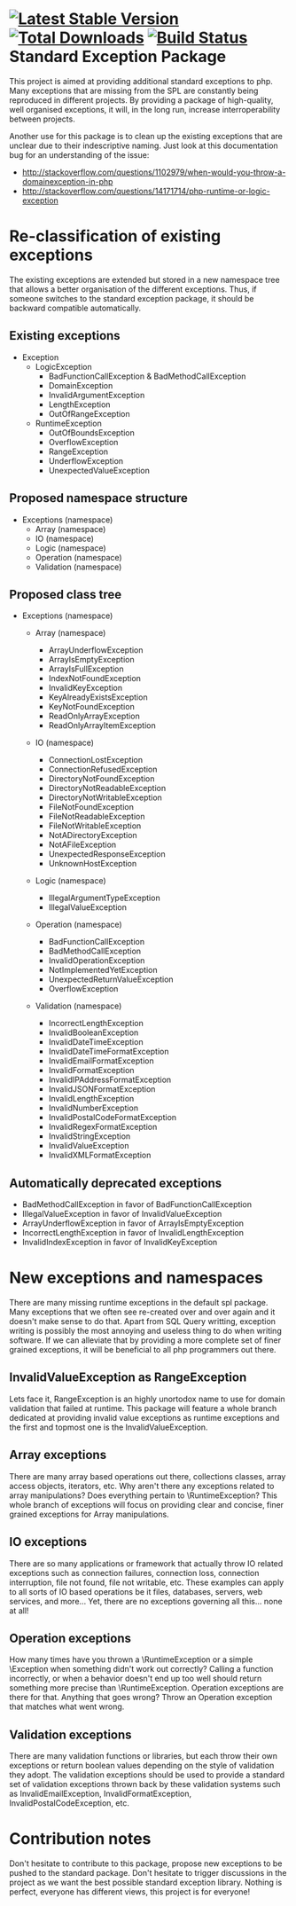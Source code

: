 [![Latest Stable Version](https://poser.pugx.org/crazycodr/standard-exceptions/version.png)](https://packagist.org/packages/crazycodr/standard-exceptions) [![Total Downloads](https://poser.pugx.org/crazycodr/standard-exceptions/downloads.png)](https://packagist.org/packages/crazycodr/standard-exceptions) [![Build Status](https://travis-ci.org/crazycodr/standard-exceptions.png?branch=master)](https://travis-ci.org/crazycodr/standard-exceptions)
Standard Exception Package
==========================
This project is aimed at providing additional standard exceptions to php. Many exceptions that are missing from the SPL are constantly being reproduced in different projects. By providing a package of high-quality, well organised exceptions, it will, in the long run, increase interroperability between projects.

Another use for this package is to clean up the existing exceptions that are unclear due to their indescriptive naming. Just look at this documentation bug for an understanding of the issue:

- http://stackoverflow.com/questions/1102979/when-would-you-throw-a-domainexception-in-php
- http://stackoverflow.com/questions/14171714/php-runtime-or-logic-exception

Re-classification of existing exceptions
========================================
The existing exceptions are extended but stored in a new namespace tree that allows a better organisation of the different exceptions. Thus, if someone switches to the standard exception package, it should be backward compatible automatically.

Existing exceptions
-------------------
- Exception
  - LogicException
    - BadFunctionCallException & BadMethodCallException
    - DomainException
    - InvalidArgumentException
    - LengthException
    - OutOfRangeException
  - RuntimeException
    - OutOfBoundsException
    - OverflowException
    - RangeException
    - UnderflowException
    - UnexpectedValueException

Proposed namespace structure
----------------------------
- Exceptions (namespace)
  - Array (namespace)
  - IO (namespace)
  - Logic (namespace)
  - Operation (namespace)
  - Validation (namespace)

Proposed class tree
-------------------
- Exceptions (namespace)

  - Array (namespace)
    - ArrayUnderflowException
    - ArrayIsEmptyException
    - ArrayIsFullException
    - IndexNotFoundException
    - InvalidKeyException
    - KeyAlreadyExistsException
    - KeyNotFoundException
    - ReadOnlyArrayException
    - ReadOnlyArrayItemException

  - IO (namespace)
    - ConnectionLostException
    - ConnectionRefusedException
    - DirectoryNotFoundException
    - DirectoryNotReadableException
    - DirectoryNotWritableException
    - FileNotFoundException
    - FileNotReadableException
    - FileNotWritableException
    - NotADirectoryException
    - NotAFileException
    - UnexpectedResponseException
    - UnknownHostException

  - Logic (namespace)
    - IllegalArgumentTypeException
    - IllegalValueException

  - Operation (namespace)
    - BadFunctionCallException
    - BadMethodCallException
    - InvalidOperationException
    - NotImplementedYetException
    - UnexpectedReturnValueException
    - OverflowException

  - Validation (namespace)
    - IncorrectLengthException
    - InvalidBooleanException
    - InvalidDateTimeException
    - InvalidDateTimeFormatException
    - InvalidEmailFormatException
    - InvalidFormatException
    - InvalidIPAddressFormatException
    - InvalidJSONFormatException
    - InvalidLengthException
    - InvalidNumberException
    - InvalidPostalCodeFormatException
    - InvalidRegexFormatException
    - InvalidStringException
    - InvalidValueException
    - InvalidXMLFormatException

Automatically deprecated exceptions
-----------------------------------
- BadMethodCallException in favor of BadFunctionCallException
- IllegalValueException in favor of InvalidValueException
- ArrayUnderflowException in favor of ArrayIsEmptyException
- IncorrectLengthException in favor of InvalidLengthException
- InvalidIndexException in favor of InvalidKeyException

New exceptions and namespaces
=============================
There are many missing runtime exceptions in the default spl package. Many exceptions that we often see re-created over and over again and it doesn't make sense to do that. Apart from SQL Query writting, exception writing is possibly the most annoying and useless thing to do when writing software. If we can alleviate that by providing a more complete set of finer grained exceptions, it will be beneficial to all php programmers out there.

InvalidValueException as RangeException
---------------------------------------
Lets face it, RangeException is an highly unortodox name to use for domain validation that failed at runtime. This package will feature a whole branch dedicated at providing invalid value exceptions as runtime exceptions and the first and topmost one is the InvalidValueException.

Array exceptions
----------------
There are many array based operations out there, collections classes, array access objects, iterators, etc. Why aren't there any exceptions related to array manipulations? Does everything pertain to \RuntimeException? This whole branch of exceptions will focus on providing clear and concise, finer grained exceptions for Array manipulations.

IO exceptions
-------------
There are so many applications or framework that actually throw IO related exceptions such as connection failures, connection loss, connection interruption, file not found, file not writable, etc. These examples can apply to all sorts of IO based operations be it files, databases, servers, web services, and more... Yet, there are no exceptions governing all this... none at all!

Operation exceptions
--------------------
How many times have you thrown a \RuntimeException or a simple \Exception when something didn't work out correctly? Calling a function incorrectly, or when a behavior doesn't end up too well should return something more precise than \RuntimeException. Operation exceptions are there for that. Anything that goes wrong? Throw an Operation exception that matches what went wrong.

Validation exceptions
---------------------
There are many validation functions or libraries, but each throw their own exceptions or return boolean values depending on the style of validation they adopt. The validation exceptions should be used to provide a standard set of validation exceptions thrown back by these validation systems such as InvalidEmailException, InvalidFormatException, InvalidPostalCodeException, etc.

Contribution notes
==================
Don't hesitate to contribute to this package, propose new exceptions to be pushed to the standard package. Don't hesitate to trigger discussions in the project as we want the best possible standard exception library. Nothing is perfect, everyone has different views, this project is for everyone!